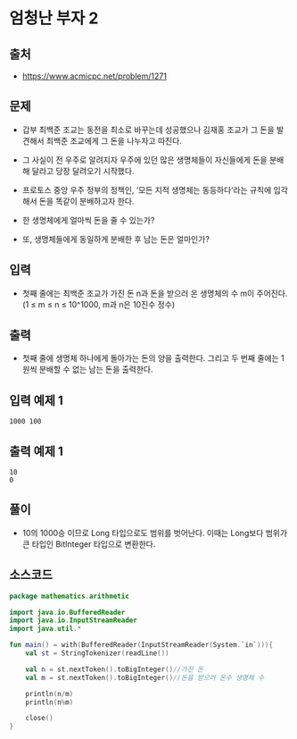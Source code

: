 # 엄청난 부자 2

## 출처

* https://www.acmicpc.net/problem/1271

## 문제

* 갑부 최백준 조교는 동전을 최소로 바꾸는데 성공했으나 김재홍 조교가 그 돈을 발견해서 최백준 조교에게 그 돈을 나누자고 따진다.

* 그 사실이 전 우주로 알려지자 우주에 있던 많은 생명체들이 자신들에게 돈을 분배해 달라고 당장 달려오기 시작했다.

* 프로토스 중앙 우주 정부의 정책인, ‘모든 지적 생명체는 동등하다’라는 규칙에 입각해서 돈을 똑같이 분배하고자 한다.

* 한 생명체에게 얼마씩 돈을 줄 수 있는가?

* 또, 생명체들에게 동일하게 분배한 후 남는 돈은 얼마인가?

## 입력

* 첫째 줄에는 최백준 조교가 가진 돈 n과 돈을 받으러 온 생명체의 수 m이 주어진다. (1 ≤ m ≤ n ≤ 10^1000, m과 n은 10진수 정수)

## 출력

* 첫째 줄에 생명체 하나에게 돌아가는 돈의 양을 출력한다. 그리고 두 번째 줄에는 1원씩 분배할 수 없는 남는 돈을 출력한다.

## 입력 예제 1

```
1000 100
```

## 출력 예제 1

```
10
0
```

## 풀이

* 10의 1000승 이므로 Long 타입으로도 범위를 벗어난다. 이때는 Long보다 범위가 큰 타입인 BitInteger 타입으로 변환한다.

## 소스코드

```kotlin
package mathematics.arithmetic

import java.io.BufferedReader
import java.io.InputStreamReader
import java.util.*

fun main() = with(BufferedReader(InputStreamReader(System.`in`))){
    val st = StringTokenizer(readLine())

    val n = st.nextToken().toBigInteger()//가진 돈
    val m = st.nextToken().toBigInteger()//돈을 받으러 온수 생명체 수

    println(n/m)
    println(n%m)

    close()
}
```
